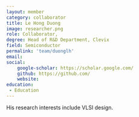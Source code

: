 ```yaml
---
layout: member
category: collaborator
title: Le Hong Duong
image: researcher.png
role: Collaborator, 
degree: Head of R&D Department, Clevix 
field: Semiconductor
permalink: 'team/duonglh'
email: 
social:
    google-scholar: https://scholar.google.com/
    github: https://github.com/
    website: 
education:
 - Education
---
```

His research interests include VLSI design.
